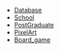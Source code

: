 * [Database](/docs/Database/README.md)
* [School](/docs/School/README.md)
* [PostGraduate](/docs/Postgraduate/README.md)
  <!-- * [English](#)
  * [Math](#)
  * [Data_Structure&Algorithm](#)
  * [Politics](#) -->
* [PixelArt](/docs/PixelArt/README.md)
* [Board_game](/docs/Board_game/README.md)